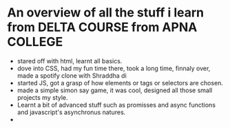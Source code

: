 # An overview of all the stuff i learn from DELTA COURSE from APNA COLLEGE

- stared off with html, learnt all basics.
- dove into CSS, had my fun time there, took a long time, finnaly over, made a spotify clone with Shraddha di
- started JS, got a grasp of how elements or tags or selectors are chosen.
- made a simple simon say game, it was cool, designed all those small projects my style.
- Learnt a bit of advanced stuff such as promisses and async functions and javascript's asynchronus natures.
-
